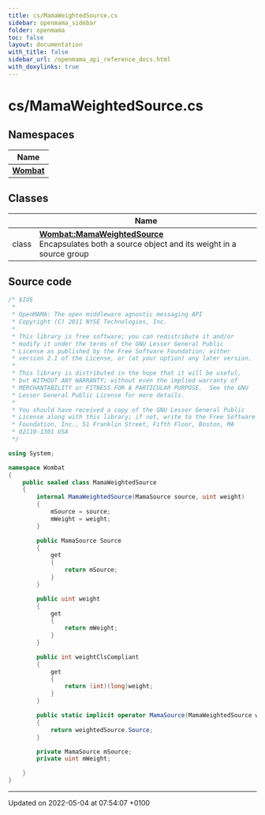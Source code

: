 ```yaml
---
title: cs/MamaWeightedSource.cs
sidebar: openmama_sidebar
folder: openmama
toc: false
layout: documentation
with_title: false
sidebar_url: /openmama_api_reference_docs.html
with_doxylinks: true
---
```


# cs/MamaWeightedSource.cs



## Namespaces

| Name           |
| -------------- |
| **[Wombat](namespaceWombat.html)**  |

## Classes

|                | Name           |
| -------------- | -------------- |
| class | **[Wombat::MamaWeightedSource](classWombat_1_1MamaWeightedSource.html)** <br>Encapsulates both a source object and its weight in a source group  |




## Source code

```csharp
/* $Id$
 *
 * OpenMAMA: The open middleware agnostic messaging API
 * Copyright (C) 2011 NYSE Technologies, Inc.
 *
 * This library is free software; you can redistribute it and/or
 * modify it under the terms of the GNU Lesser General Public
 * License as published by the Free Software Foundation; either
 * version 2.1 of the License, or (at your option) any later version.
 *
 * This library is distributed in the hope that it will be useful,
 * but WITHOUT ANY WARRANTY; without even the implied warranty of
 * MERCHANTABILITY or FITNESS FOR A PARTICULAR PURPOSE.  See the GNU
 * Lesser General Public License for more details.
 *
 * You should have received a copy of the GNU Lesser General Public
 * License along with this library; if not, write to the Free Software
 * Foundation, Inc., 51 Franklin Street, Fifth Floor, Boston, MA
 * 02110-1301 USA
 */

using System;

namespace Wombat
{
    public sealed class MamaWeightedSource
    {
        internal MamaWeightedSource(MamaSource source, uint weight)
        {
            mSource = source;
            mWeight = weight;
        }

        public MamaSource Source
        {
            get
            {
                return mSource;
            }
        }

        public uint weight
        {
            get
            {
                return mWeight;
            }
        }

        public int weightClsCompliant
        {
            get
            {
                return (int)(long)weight;
            }
        }

        public static implicit operator MamaSource(MamaWeightedSource weightedSource)
        {
            return weightedSource.Source;
        }

        private MamaSource mSource;
        private uint mWeight;

    }
}
```


-------------------------------

Updated on 2022-05-04 at 07:54:07 +0100
